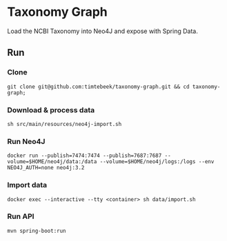 # Taxonomy Graph
Load the NCBI Taxonomy into Neo4J and expose with Spring Data.

## Run

### Clone
`git clone git@github.com:timtebeek/taxonomy-graph.git && cd taxonomy-graph;`

### Download & process data
`sh src/main/resources/neo4j-import.sh`

### Run Neo4J
`docker run --publish=7474:7474 --publish=7687:7687 --volume=$HOME/neo4j/data:/data --volume=$HOME/neo4j/logs:/logs --env NEO4J_AUTH=none neo4j:3.2`

### Import data
`docker exec --interactive --tty <container> sh data/import.sh`

### Run API
`mvn spring-boot:run`
